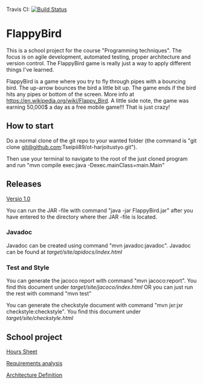 Travis CI: [![Build Status](https://travis-ci.org/Tseipii89/ot-harjoitustyo.svg?branch=master)](https://travis-ci.org/Tseipii89/ot-harjoitustyo)

# FlappyBird #

This is a school project for the course "Programming techniques". The focus is on agile development, automated testing, proper architecture and version control. The FlappyBird game is really just a way to apply different things I've learned.

FlappyBird is a game where you try to fly through pipes with a bouncing bird. The up-arrow bounces the bird a little bit up. The game ends if the bird hits any pipes or bottom of the screen. More info at <https://en.wikipedia.org/wiki/Flappy_Bird>. A little side note, the game was earning 50,000$ a day as a free mobile game!!! That is just crazy!

## How to start ##

Do a normal clone of the git repo to your wanted folder (the command is "git clone git@github.com:Tseipii89/ot-harjoitustyo.git").

Then use your terminal to navigate to the root of the just cloned program and run "mvn compile exec:java -Dexec.mainClass=main.Main"

## Releases ##

[Versio 1.0](https://github.com/Tseipii89/ot-harjoitustyo/releases)

You can run the JAR -file with command "java -jar FlappyBird.jar" after you have entered to the directory where ther JAR -file is located.

### Javadoc ###

Javadoc can be created using command "mvn javadoc:javadoc". Javadoc can be found at *target/site/apidocs/index.html*

### Test and Style ###

You can generate the jacoco report with command "mvn jacoco:report". You find this document under *target/site/jacoco/index.html* OR you can just run the rest with command "mvn test"

You can generate the checkstyle document with command "mvn jxr:jxr checkstyle:checkstyle". You find this document under *target/site/checkstyle.html*

## School project ##

[Hours Sheet](/documents/hourSheet.md)

[Requirements analysis](/documents/Requirements.md)

[Architecture Definition](/documents/architectureDefinition.md)



